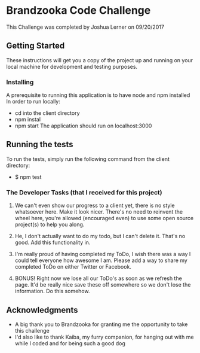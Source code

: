 # Brandzooka Code Challenge

This Challenge was completed by Joshua Lerner on 09/20/2017

## Getting Started

These instructions will get you a copy of the project up and running on your local machine for development and testing purposes.

### Installing

A prerequisite to running this application is to have node and npm installed
In order to run locally:
   - cd into the client directory
   - npm instal
   - npm start
The application should run on localhost:3000

## Running the tests

To run the tests, simply run the following command from the client directory:
   - $ npm test

### The Developer Tasks (that I received for this project)

1. We can't even show our progress to a client yet, there is no style whatsoever here. Make it look nicer. There's no need to reinvent the wheel here, you're allowed (encouraged even) to use some open source project(s) to help you along.

2. He, I don't actually want to do my todo, but I can't delete it. That's no good. Add this functionality in.

3. I'm really proud of having completed my ToDo, I wish there was a way I could tell everyone how awesome I am. Please add a way to share my completed ToDo on either Twitter or Facebook.

4. BONUS! Right now we lose all our ToDo's as soon as we refresh the page. It'd be really nice save these off somewhere so we don't lose the information. Do this somehow.


## Acknowledgments

* A big thank you to Brandzooka for granting me the opportunity to take this challenge
* I'd also like to thank Kaiba, my furry companion, for hanging out with me while I coded and for being such a good dog
